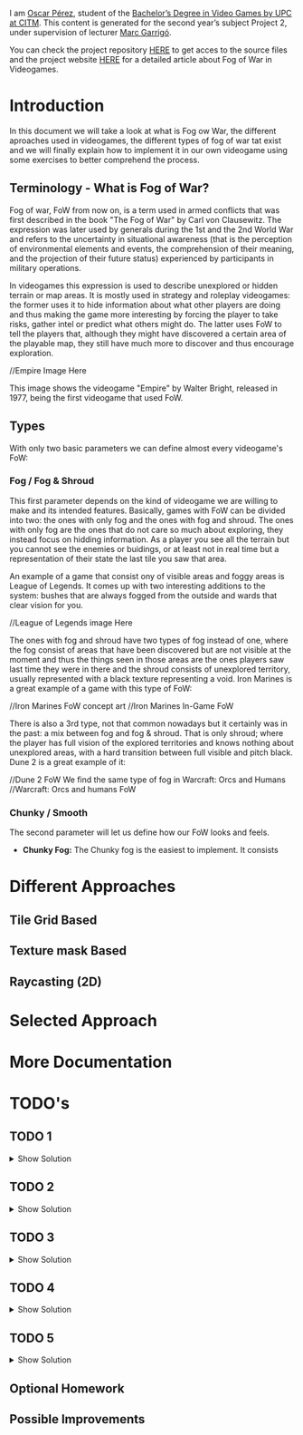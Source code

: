 I am [Oscar Pérez](https://www.linkedin.com/in/oscar-pérez-martín-94a3a5196/), student of the [Bachelor’s Degree in
Video Games by UPC at CITM](https://www.citm.upc.edu/ing/estudis/graus-videojocs/). This content is generated for the second year’s
subject Project 2, under supervision of lecturer [Marc Garrigó](https://www.linkedin.com/in/mgarrigo/).

You can check the project repository [HERE](https://github.com/oscarpm5/Fog-of-War---Research-Project) to get acces to the source files and the project website [HERE](https://oscarpm5.github.io/Fog-of-War---Research-Project/) for a detailed article about Fog of War in Videogames.

# Introduction
In this document we will take a look at what is Fog ow War, the different aproaches used in videogames, the different types of fog of war tat exist and we will finally explain how to implement it in our own videogame using some exercises to better comprehend the process.

## Terminology - What is Fog of War?
Fog of war, FoW from now on, is a term used in armed conflicts that was first described in the book "The Fog of War" by Carl von Clausewitz. The expression was later used by generals during the 1st and the 2nd World War and refers to the uncertainty in situational awareness (that is the perception of environmental elements and events, the comprehension of their meaning, and the projection of their future status) experienced by participants in military operations.

In videogames this expression is used to describe unexplored or hidden terrain or map areas. It is mostly used in strategy and roleplay videogames: the former uses it to hide information about what other players are doing and thus making the game more interesting by forcing the player to take risks, gather intel or predict what others might do. The latter uses FoW to tell the players that, although they might have discovered a certain area of the playable map, they still have much more to discover and thus encourage exploration.

//Empire Image Here

This image shows the videogame "Empire" by Walter Bright, released in 1977, being the first videogame that used FoW.

## Types
With only two basic parameters we can define almost every videogame's FoW:

### Fog / Fog & Shroud
This first parameter depends on the kind of videogame we are willing to make and its intended features. Basically, games with FoW can be divided into two: the ones with only fog and the ones with fog and shroud.
The ones with only fog are the ones that do not care so much about exploring, they instead focus on hidding information. As a player you see all the terrain but you cannot see the enemies or buidings, or at least not in real time but a representation of their state the last tile you saw that area.

An example of a game that consist ony of visible areas and foggy areas is League of Legends. It comes up with two interesting additions to the system: bushes that are always fogged from the outside and wards that clear vision for you.

//League of Legends image Here

The ones with fog and shroud have two types of fog instead of one, where the fog consist of areas that have been discovered but are not visible at the moment and thus the things seen in those areas are the ones players saw last time they were in there and the shroud consists of unexplored territory, usually represented with a black texture representing a void. Iron Marines is a great example of a game with this type of FoW:

//Iron Marines FoW concept art
//Iron Marines In-Game FoW

There is also a 3rd type, not that common nowadays but it certainly was in the past: a mix between fog and fog & shroud. That is only shroud; where the player has full vision of the explored territories and knows nothing about unexplored areas, with a hard transition between full visible and pitch black. Dune 2 is a great example of it:

//Dune 2 FoW
We find the same type of fog in Warcraft: Orcs and Humans
//Warcraft: Orcs and humans FoW

### Chunky / Smooth
The second parameter will let us define how our FoW looks and feels.
- **Chunky Fog:** The Chunky fog is the easiest to implement. It consists 




# Different Approaches
## Tile Grid Based
## Texture mask Based
## Raycasting (2D)


# Selected Approach


# More Documentation


# TODO's
## TODO 1

<details>
  <summary>Show Solution</summary>

</details>

## TODO 2

<details>
  <summary>Show Solution</summary>

</details>

## TODO 3

<details>
  <summary>Show Solution</summary>

</details>

## TODO 4

<details>
  <summary>Show Solution</summary>

</details>

## TODO 5

<details>
  <summary>Show Solution</summary>

</details>

## Optional Homework
## Possible Improvements
